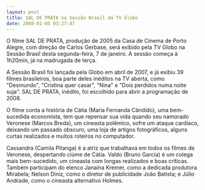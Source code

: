 ```yaml
---
layout: post
title: SAL DE PRATA na Sessão Brasil da TV Globo
date: 2008-01-05 03:27:47
---
```

O filme SAL DE PRATA, produção de 2005 da Casa de Cinema de Porto Alegre, com direção de Carlos Gerbase, será exibido pela TV Globo na Sessão Brasil desta segunda-feira, 7 de janeiro. A sessão começa à 1h20min, já na madrugada de terça.

A Sessão Brasil foi lançada pela Globo em abril de 2007, e já exibiu 39 filmes brasileiros, boa parte deles inéditos na TV aberta, como "Desmundo", "Cristina quer casar", "Nina" e "Dois perdidos numa noite suja". SAL DE PRATA, inédito, foi escolhido para abrir a programação de 2008.

O filme conta a história de Cátia (Maria Fernanda Cândido), uma bem-sucedida economista, tem que repensar sua vida quando seu namorado Veronese (Marcos Breda), um cineasta polêmico, sofre um ataque cardíaco, deixando um passado obscuro, uma loja de artigos fotográficos, alguns curtas realizados e muitos roteiros no computador.

Cassandra (Camila Pitanga) é a atriz que trabalhava em todos os filmes de Veronese, despertando ciúme de Cátia. Valdo (Bruno Garcia) é um colega mais bem-sucedido, um cineasta com longas realizados e boas críticas. Também participam do elenco Janaína Kremer, como a dedicada produtora Mirabela; Nelson Diniz, como o diretor de publicidade João Batista; e Júlio Andrade, como o cineasta alternativo Holmes.